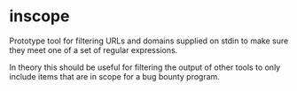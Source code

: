 # inscope

Prototype tool for filtering URLs and domains supplied on stdin to make sure they meet one of a set of regular expressions.

In theory this should be useful for filtering the output of other tools to only include items that are in scope for a bug bounty program.

